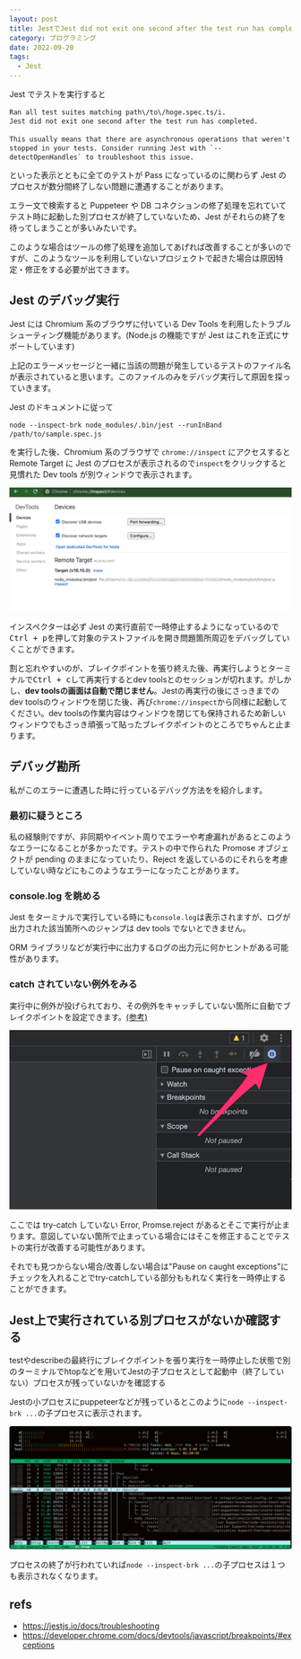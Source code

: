 ```yaml
---
layout: post
title: JestでJest did not exit one second after the test run has completedでテストが終了してもJestのプロセスが終了しない時のデバッグ
category: プログラミング
date: 2022-09-20
tags:
  - Jest
---
```


Jest でテストを実行すると

```shell
Ran all test suites matching path\/to\/hoge.spec.ts/i.
Jest did not exit one second after the test run has completed.

This usually means that there are asynchronous operations that weren't stopped in your tests. Consider running Jest with `--detectOpenHandles` to troubleshoot this issue.
```

といった表示とともに全てのテストが Pass になっているのに関わらず Jest のプロセスが数分間終了しない問題に遭遇することがあります。

エラー文で検索すると Puppeteer や DB コネクションの修了処理を忘れていてテスト時に起動した別プロセスが終了していないため、Jest がそれらの終了を待ってしまうことが多いみたいです。

このような場合はツールの修了処理を追加してあげれば改善することが多いのですが、このようなツールを利用していないプロジェクトで起きた場合は原因特定・修正をする必要が出てきます。

## Jest のデバッグ実行

Jest には Chromium 系のブラウザに付いている Dev Tools を利用したトラブルシューティング機能があります。(Node.js の機能ですが Jest はこれを正式にサポートしています)

上記のエラーメッセージと一緒に当該の問題が発生しているテストのファイル名が表示されていると思います。このファイルのみをデバッグ実行して原因を探っていきます。

Jest のドキュメントに従って

```shell
node --inspect-brk node_modules/.bin/jest --runInBand /path/to/sample.spec.js
```

を実行した後、Chromium 系のブラウザで `chrome://inspect` にアクセスすると Remote Target に Jest のプロセスが表示されるので`inspect`をクリックすると見慣れた Dev tools が別ウィンドウで表示されます。

![](./jest-1.png)

インスペクターは必ず Jest の実行直前で一時停止するようになっているので<kbd><kbd>Ctrl</kbd> + <kbd>p</kbd></kbd>を押して対象のテストファイルを開き問題箇所周辺をデバッグしていくことができます。

割と忘れやすいのが、ブレイクポイントを張り終えた後、再実行しようとターミナルで<kbd>Ctrl + c</kbd>して再実行するとdev toolsとのセッションが切れます。がしかし、__dev toolsの画面は自動で閉じません__。Jestの再実行の後にさっきまでのdev toolsのウィンドウを閉じた後、再び`chrome://inspect`から同様に起動してください。dev toolsの作業内容はウィンドウを閉じても保持されるため新しいウィンドウでもさっき頑張って貼ったブレイクポイントのところでちゃんと止まります。

## デバッグ勘所

私がこのエラーに遭遇した時に行っているデバッグ方法をを紹介します。

### 最初に疑うところ

私の経験則ですが、非同期やイベント周りでエラーや考慮漏れがあるとこのようなエラーになることが多かったです。テストの中で作られた Promose オブジェクトが pending のままになっていたり、Reject を返しているのにそれらを考慮していない時などにもこのようなエラーになったことがあります。

### console.log を眺める

Jest をターミナルで実行している時にも`console.log`は表示されますが、ログが出力された該当箇所へのジャンプは dev tools でないとできません。

ORM ライブラリなどが実行中に出力するログの出力元に何かヒントがある可能性があります。

### catch されていない例外をみる

実行中に例外が投げられており、その例外をキャッチしていない箇所に自動でブレイクポイントを設定できます。[(参考)](https://developer.chrome.com/docs/devtools/javascript/breakpoints/#exceptions)

![](./jest-2.png)

ここでは try-catch していない Error, Promse.reject があるとそこで実行が止まります。意図していない箇所で止まっている場合にはそこを修正することでテストの実行が改善する可能性があります。

それでも見つからない場合/改善しない場合は"Pause on caught exceptions"にチェックを入れることでtry-catchしている部分ももれなく実行を一時停止することができます。

## Jest上で実行されている別プロセスがないか確認する
testやdescribeの最終行にブレイクポイントを張り実行を一時停止した状態で別のターミナルでhtopなどを用いてJestの子プロセスとして起動中（終了していない）プロセスが残っていないかを確認する

Jestの小プロセスにpuppeteerなどが残っているとこのように`node --inspect-brk ...`の子プロセスに表示されます。

![](./jest-3.png )

プロセスの終了が行われていれば`node --inspect-brk ...`の子プロセスは１つも表示されなくなります。


## refs

- https://jestjs.io/docs/troubleshooting
- https://developer.chrome.com/docs/devtools/javascript/breakpoints/#exceptions
